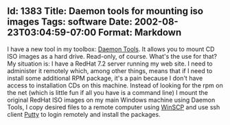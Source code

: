 Id: 1383
Title: Daemon tools for mounting iso images
Tags: software
Date: 2002-08-23T03:04:59-07:00
Format: Markdown
--------------
I have a new tool in my toolbox: [Daemon
Tools](http://www.daemon-tools.com/daemon_tools.htm). It allows you to
mount CD ISO images as a hard drive. Read-only, of course. What's the
use for that? My situation is: I have a RedHat 7.2 server running my web
site. I need to administer it remotely which, among other things, means
that if I need to install some additional RPM package, it's a pain
because I don't have access to installation CDs on this machine. Instead
of looking for the rpm on the net (which is little fun if all you have
is a command line) I mount the original RedHat ISO images on my main
Windows machine using Daemon Tools, I copy desired files to a remote
computer using [WinSCP](http://winscp.vse.cz/eng/) and use ssh client
[Putty](http://www.chiark.greenend.org.uk/~sgtatham/putty/) to login
remotely and install the packages.
